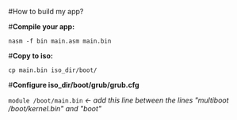 #How to build my app?

#**Compile your app:**

`nasm -f bin main.asm main.bin`

#**Copy to iso:**

`cp main.bin iso_dir/boot/`

#**Configure iso_dir/boot/grub/grub.cfg**

`module /boot/main.bin` *<- add this line between the lines "multiboot /boot/kernel.bin" and "boot"*
